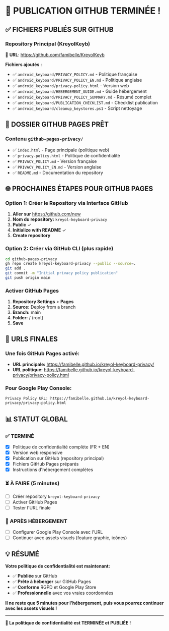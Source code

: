 # 🎉 PUBLICATION GITHUB TERMINÉE !

## ✅ **FICHIERS PUBLIÉS SUR GITHUB**

### Repository Principal (KreyolKeyb)
🔗 **URL**: https://github.com/famibelle/KreyolKeyb

**Fichiers ajoutés :**
- ✅ `android_keyboard/PRIVACY_POLICY.md` - Politique française
- ✅ `android_keyboard/PRIVACY_POLICY_EN.md` - Politique anglaise  
- ✅ `android_keyboard/privacy-policy.html` - Version web
- ✅ `android_keyboard/HEBERGEMENT_GUIDE.md` - Guide hébergement
- ✅ `android_keyboard/PRIVACY_POLICY_SUMMARY.md` - Résumé complet
- ✅ `android_keyboard/PUBLICATION_CHECKLIST.md` - Checklist publication
- ✅ `android_keyboard/cleanup_keystores.ps1` - Script nettoyage

## 📁 **DOSSIER GITHUB PAGES PRÊT**

### Contenu `github-pages-privacy/`
- ✅ `index.html` - Page principale (politique web)
- ✅ `privacy-policy.html` - Politique de confidentialité
- ✅ `PRIVACY_POLICY.md` - Version française
- ✅ `PRIVACY_POLICY_EN.md` - Version anglaise
- ✅ `README.md` - Documentation du repository

## 🌐 **PROCHAINES ÉTAPES POUR GITHUB PAGES**

### Option 1: Créer le Repository via Interface GitHub
1. **Aller sur** https://github.com/new
2. **Nom du repository:** `kreyol-keyboard-privacy`
3. **Public** ✓
4. **Initialize with README** ✓
5. **Create repository**

### Option 2: Créer via GitHub CLI (plus rapide)
```bash
cd github-pages-privacy
gh repo create kreyol-keyboard-privacy --public --source=.
git add .
git commit -m "Initial privacy policy publication"
git push origin main
```

### Activer GitHub Pages
1. **Repository Settings** > **Pages**
2. **Source:** Deploy from a branch
3. **Branch:** main
4. **Folder:** / (root)
5. **Save**

## 🔗 **URLS FINALES**

### Une fois GitHub Pages activé:
- **URL principale:** https://famibelle.github.io/kreyol-keyboard-privacy/
- **URL politique:** https://famibelle.github.io/kreyol-keyboard-privacy/privacy-policy.html

### Pour Google Play Console:
```
Privacy Policy URL: https://famibelle.github.io/kreyol-keyboard-privacy/privacy-policy.html
```

## 📊 **STATUT GLOBAL**

### ✅ TERMINÉ
- [x] Politique de confidentialité complète (FR + EN)
- [x] Version web responsive
- [x] Publication sur GitHub (repository principal)
- [x] Fichiers GitHub Pages préparés
- [x] Instructions d'hébergement complètes

### ⏳ À FAIRE (5 minutes)
- [ ] Créer repository `kreyol-keyboard-privacy`
- [ ] Activer GitHub Pages
- [ ] Tester l'URL finale

### 🎯 APRÈS HÉBERGEMENT
- [ ] Configurer Google Play Console avec l'URL
- [ ] Continuer avec assets visuels (feature graphic, icônes)

## 💡 **RÉSUMÉ**

**Votre politique de confidentialité est maintenant:**
- ✅ **Publiée** sur GitHub
- ✅ **Prête à héberger** sur GitHub Pages  
- ✅ **Conforme** RGPD et Google Play Store
- ✅ **Professionnelle** avec vos vraies coordonnées

**Il ne reste que 5 minutes pour l'hébergement, puis vous pourrez continuer avec les assets visuels !**

---

**🚀 La politique de confidentialité est TERMINÉE et PUBLIÉE !**